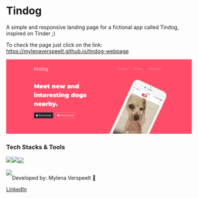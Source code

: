 # Tindog

A simple and responsive landing page for a fictional app called Tindog, inspired on Tinder ;)

To check the page just click on the link: https://mylenaverspeelt.github.io/tindog-webpage

<img src="./images/read-me-img.png">

<h3 align="left">Tech Stacks & Tools</h3>
    <div align="left">
    <img align="left" height="30" src="https://cdn.worldvectorlogo.com/logos/html-1.svg">
    <img align="left" height="30" src="https://cdn.worldvectorlogo.com/logos/css-3.svg">
    <img align="center" height="30" src="https://worldvectorlogo.com/pt/logo/bootstrap-4.svg">
<br />
<div>
   <br />
<img align="left" src="https://avatars.githubusercontent.com/mylenaverspeelt?size=75">
<p align="left">
Developed by: Mylena Verspeelt 🦜<p>
<p align="left"><a href="https://www.linkedin.com/in/mylenaverspeelt" target="_blank">LinkedIn</a></p>
 
<div>
